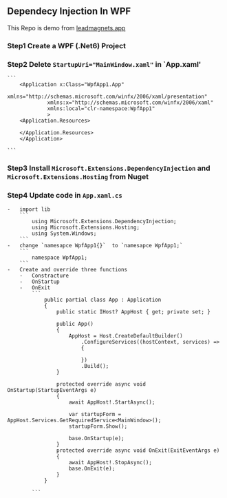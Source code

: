 ## Dependecy Injection In WPF

This Repo is demo from [leadmagnets.app](https://www.youtube.com/watch?v=dLR_D2IJE1M)

### Step1 Create a WPF (.Net6) Project
### Step2 Delete  `StartupUri="MainWindow.xaml"` in `App.xaml'
	```
	    <Application x:Class="WpfApp1.App"
                 xmlns="http://schemas.microsoft.com/winfx/2006/xaml/presentation"
                 xmlns:x="http://schemas.microsoft.com/winfx/2006/xaml"
                 xmlns:local="clr-namespace:WpfApp1"
                 >
        <Application.Resources>
             
        </Application.Resources>
        </Application>

	```
### Step3 Install `Microsoft.Extensions.DependencyInjection` and `Microsoft.Extensions.Hosting` from Nuget
### Step4 Update code in `App.xaml.cs`
    -   import lib
        ```
            using Microsoft.Extensions.DependencyInjection;
            using Microsoft.Extensions.Hosting;
            using System.Windows;
        ```
    -   change `namesapce WpfApp1{}`  to `namesapce WpfApp1;`
        ```
            namespace WpfApp1;
        ```
    -   Create and override three functions
        -   Constracture
        -   OnStartup
        -   OnExit
            ```
                public partial class App : Application
                {
                    public static IHost? AppHost { get; private set; }
                
                    public App()
                    {
                        AppHost = Host.CreateDefaultBuilder()
                            .ConfigureServices((hostContext, services) =>
                            {
                
                            })
                            .Build();
                    }
                
                    protected override async void OnStartup(StartupEventArgs e)
                    {
                        await AppHost!.StartAsync();
                
                        var startupForm = AppHost.Services.GetRequiredService<MainWindow>();
                        startupForm.Show();
                
                        base.OnStartup(e);
                    }
                    protected override async void OnExit(ExitEventArgs e)
                    {
                        await AppHost!.StopAsync();
                        base.OnExit(e);
                    }
                }

            ```